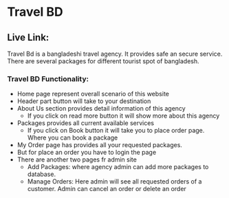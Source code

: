 # Travel BD

## Live Link:

Travel Bd is a bangladeshi travel agency. It provides safe an secure service. There are several packages for different tourist spot of bangladesh.

### Travel BD Functionality:

- Home page represent overall scenario of this website
- Header part button will take to your destination
- About Us section provides detail information of this agency
  - If you click on read more button it will show more about this agency
- Packages provides all current available services
  - If you click on Book button it will take you to place order page. Where you can book a package
- My Order page has provides all your requested packages.
- But for place an order you have to login the page
- There are another two pages fr admin site
  - Add Packages: where agency admin can add more packages to database.
  - Manage Orders: Here admin will see all requested orders of a customer. Admin can cancel an order or delete an order
